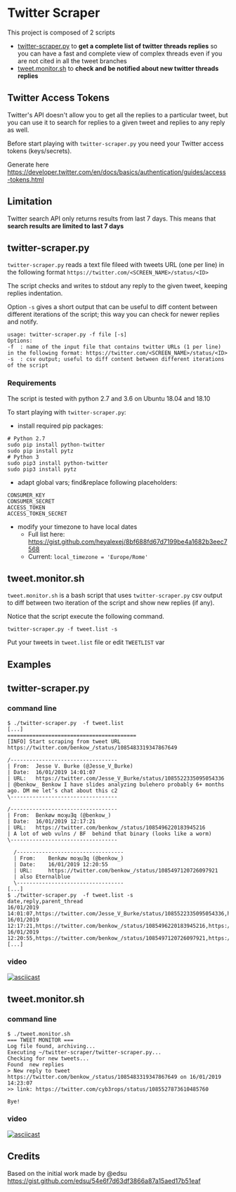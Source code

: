# Twitter Scraper
This project is composed of 2 scripts
* [twitter-scraper.py](/twitter-scraper.py) to **get a complete list of twitter threads replies** so you can have a fast and complete view of complex threads even if you are not cited in all the tweet branches
* [tweet.monitor.sh](/tweet.monitor.sh) to **check and be notified about new twitter threads replies**

## Twitter Access Tokens
Twitter's API doesn't allow you to get all the replies to a particular tweet, but you can use it to search for replies to a given tweet and replies to any reply as well.

Before start playing with ```twitter-scraper.py``` you need your Twitter access tokens (keys/secrets).

Generate here https://developer.twitter.com/en/docs/basics/authentication/guides/access-tokens.html

## Limitation
Twitter search API only returns results from last 7 days. This means that __search results are limited to last 7 days__

## twitter-scraper.py
```twitter-scraper.py``` reads a text file fileed with tweets URL (one per line) in the following format 
```https://twitter.com/<SCREEN_NAME>/status/<ID>```

The script checks and writes to stdout any reply to the given tweet, keeping replies indentation.

Option ```-s``` gives a short output that can be useful to diff content between different iterations of the script; this way you can check for newer replies and notify.

```$ ./twitter-scraper.py -h
usage: twitter-scraper.py -f file [-s]
Options:
-f  : name of the input file that contains twitter URLs (1 per line) in the following format: https://twitter.com/<SCREEN_NAME>/status/<ID>
-s  : csv output; useful to diff content between different iterations of the script
```
### Requirements
The script is tested with python 2.7 and 3.6 on Ubuntu 18.04 and 18.10 

To start playing with ```twitter-scraper.py```:
* install required pip packages:
```
# Python 2.7
sudo pip install python-twitter
sudo pip install pytz
# Python 3
sudo pip3 install python-twitter
sudo pip3 install pytz
```
* adapt global vars; find&replace following placeholders:
```
CONSUMER_KEY
CONSUMER_SECRET
ACCESS_TOKEN
ACCESS_TOKEN_SECRET
```
* modify your timezone to have local dates
  * Full list here: https://gist.github.com/heyalexej/8bf688fd67d7199be4a1682b3eec7568
  * Current: ```local_timezone = 'Europe/Rome'```

## tweet.monitor.sh
```tweet.monitor.sh``` is a bash script that uses ```twitter-scraper.py``` csv output to diff between two iteration of the script and show new replies (if any).

Notice that the script execute the following command.
```
twitter-scraper.py -f tweet.list -s
```
Put your tweets in ```tweet.list``` file or edit ```TWEETLIST``` var

## Examples
## twitter-scraper.py
### command line
```
$ ./twitter-scraper.py  -f tweet.list
[...]
=========================================
[INFO] Start scraping from tweet URL https://twitter.com/benkow_/status/1085483319347867649

/----------------------------------
| From:	 Jesse V. Burke (@Jesse_V_Burke)
| Date:	 16/01/2019 14:01:07
| URL:	 https://twitter.com/Jesse_V_Burke/status/1085522335095054336
| @benkow_ Benkow I have slides analyzing bulehero probably 6+ months ago. DM me let’s chat about this c2
\----------------------------------

/----------------------------------
| From:	 Benkøw moʞuƎq (@benkow_)
| Date:	 16/01/2019 12:17:21
| URL:	 https://twitter.com/benkow_/status/1085496220183945216
| A lot of web vulns / BF  behind that binary (looks like a worm)
\----------------------------------

  /----------------------------------
  | From:	 Benkøw moʞuƎq (@benkow_)
  | Date:	 16/01/2019 12:20:55
  | URL:	 https://twitter.com/benkow_/status/1085497120726097921
  | also Eternalblue
  \----------------------------------
[...]
$ ./twitter-scraper.py  -f tweet.list -s
date,reply,parent_thread
16/01/2019 14:01:07,https://twitter.com/Jesse_V_Burke/status/1085522335095054336,https://twitter.com/benkow_/status/1085483319347867649
16/01/2019 12:17:21,https://twitter.com/benkow_/status/1085496220183945216,https://twitter.com/benkow_/status/1085483319347867649
16/01/2019 12:20:55,https://twitter.com/benkow_/status/1085497120726097921,https://twitter.com/benkow_/status/1085483319347867649
[...]

```
### video
[![asciicast](https://asciinema.org/a/222043.svg)](https://asciinema.org/a/222043)
## tweet.monitor.sh
### command line
```
$ ./tweet.monitor.sh 
=== TWEET MONITOR ===
Log file found, archiving...
Executing ~/twitter-scraper/twitter-scraper.py...
Checking for new tweets...
Found  new replies
> New reply to tweet https://twitter.com/benkow_/status/1085483319347867649 on 16/01/2019 14:23:07
>> link: https://twitter.com/cyb3rops/status/1085527873610485760

Bye!
```
### video
[![asciicast](https://asciinema.org/a/222073.svg)](https://asciinema.org/a/222073)
## Credits
Based on the initial work made by @edsu
https://gist.github.com/edsu/54e6f7d63df3866a87a15aed17b51eaf
